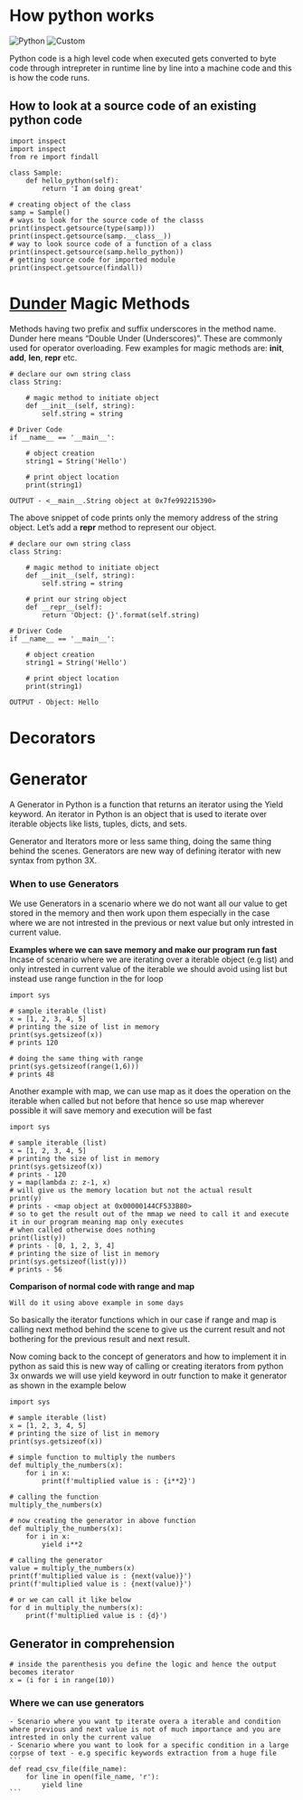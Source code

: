 # How python works
![Python](https://img.shields.io/badge/python-3670A0?style=for-the-badge&logo=python&logoColor=ffdd54)
![Custom](https://badgen.net/badge/Custom?style=for-the-badge&logo=python&logoColor=ffdd54)

Python code is a high level code when executed gets converted to byte code through intrepreter in runtime line by line into a machine code and this is how the code runs.

## How to look at a source code of an existing python code
```
import inspect
import inspect
from re import findall

class Sample:
    def hello_python(self):
        return 'I am doing great'

# creating object of the class
samp = Sample()
# ways to look for the source code of the classs
print(inspect.getsource(type(samp)))
print(inspect.getsource(samp.__class__))
# way to look source code of a function of a class
print(inspect.getsource(samp.hello_python))
# getting source code for imported module
print(inspect.getsource(findall))
```
# [Dunder](https://docs.python.org/3/reference/datamodel.html#object.__repr__) Magic Methods

Methods having two prefix and suffix underscores in the method name. Dunder here means “Double Under (Underscores)”. These are commonly used for operator overloading. Few examples for magic methods are: __init__, __add__, __len__, __repr__ etc.

```
# declare our own string class
class String:
      
    # magic method to initiate object
    def __init__(self, string):
        self.string = string
          
# Driver Code
if __name__ == '__main__':
      
    # object creation
    string1 = String('Hello')
  
    # print object location
    print(string1)

OUTPUT - <__main__.String object at 0x7fe992215390>
```
The above snippet of code prints only the memory address of the string object. Let’s add a __repr__ method to represent our object.
```
# declare our own string class
class String:
      
    # magic method to initiate object
    def __init__(self, string):
        self.string = string
          
    # print our string object
    def __repr__(self):
        return 'Object: {}'.format(self.string)
  
# Driver Code
if __name__ == '__main__':
      
    # object creation
    string1 = String('Hello')
  
    # print object location
    print(string1)

OUTPUT - Object: Hello
```

# Decorators
# Generator 
A Generator in Python is a function that returns an iterator using the Yield keyword. An iterator in Python is an object that is used to iterate over iterable objects like lists, tuples, dicts, and sets. 

Generator and Iterators more or less same thing, doing the same thing behind the scenes. Generators are new way of defining iterator with new syntax from python 3X.

### When to use Generators
We use Generators in a scenario where we do not want all our value to get stored in the memory and then work upon them especially in the case where we are not intrested in the previous or next value but only intrested in current value.

**Examples where we can save memory and make our program run fast**
Incase of scenario where we are iterating over a iterable object (e.g list) and only intrested in current value of the iterable we should avoid using list but instead use range function in the for loop
```
import sys

# sample iterable (list)
x = [1, 2, 3, 4, 5]
# printing the size of list in memory
print(sys.getsizeof(x))
# prints 120

# doing the same thing with range
print(sys.getsizeof(range(1,6)))
# prints 48
```
Another example with map, we can use map as it does the operation on the iterable when called but not before that hence so use map wherever possible it will save memory and execution will be fast
```
import sys

# sample iterable (list)
x = [1, 2, 3, 4, 5]
# printing the size of list in memory
print(sys.getsizeof(x))
# prints - 120
y = map(lambda z: z-1, x)
# will give us the memory location but not the actual result
print(y)
# prints - <map object at 0x00000144CF533B80>
# so to get the result out of the mmap we need to call it and execute it in our program meaning map only executes
# when called otherwise does nothing
print(list(y))
# prints - [0, 1, 2, 3, 4]
# printing the size of list in memory
print(sys.getsizeof(list(y)))
# prints - 56
```
**Comparison of normal code with range and map**
```
Will do it using above example in some days
```

So basically the iterator functions which in our case if range and map is calling next method behind the scene to give us the current result and not bothering for the previous result and next result.

Now coming back to the concept of generators and how to implement it in python as said this is new way of calling or creating iterators from python 3x onwards we will use yield keyword in outr function to make it generator as shown in the example below
```
import sys

# sample iterable (list)
x = [1, 2, 3, 4, 5]
# printing the size of list in memory
print(sys.getsizeof(x))

# simple function to multiply the numbers
def multiply_the_numbers(x):
    for i in x:
        print(f'multiplied value is : {i**2}')

# calling the function
multiply_the_numbers(x)

# now creating the generator in above function
def multiply_the_numbers(x):
    for i in x:
        yield i**2

# calling the generator
value = multiply_the_numbers(x)
print(f'multiplied value is : {next(value)}')
print(f'multiplied value is : {next(value)}')

# or we can call it like below
for d in multiply_the_numbers(x):
    print(f'multiplied value is : {d}')

```
## Generator in comprehension
```
# inside the parenthesis you define the logic and hence the output becomes iterator
x = (i for i in range(10))
```

### Where we can use generators
    - Scenario where you want tp iterate overa a iterable and condition where previous and next value is not of much importance and you are intrested in only the current value
    - Scenario where you want to look for a specific condition in a large corpse of text - e.g specific keywords extraction from a huge file
    ```
    def read_csv_file(file_name):
        for line in open(file_name, 'r'):
            yield line
    ```

    





